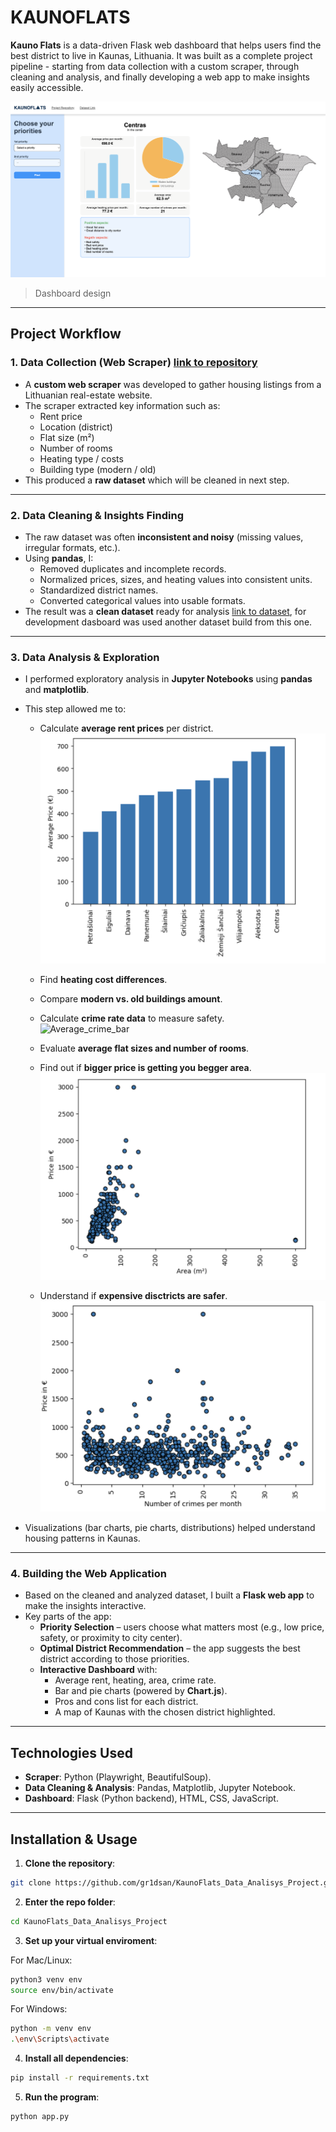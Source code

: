 # KAUNOFLATS

**Kauno Flats** is a data-driven Flask web dashboard that helps users find the best district to live in Kaunas, Lithuania. It was built as a complete project pipeline - starting from data collection with a custom scraper, through cleaning and analysis, and finally developing a web app to make insights easily accessible.

![Dashboard](readme_pics/Dashboard.png)
> Dashboard design 
---

## Project Workflow

### 1. Data Collection (Web Scraper) [link to repository](https://github.com/gr1dsan/WebsScraper-for-Aurodas.git) 
- A **custom web scraper** was developed to gather housing listings from a Lithuanian real-estate website.  
- The scraper extracted key information such as:  
  - Rent price  
  - Location (district)  
  - Flat size (m²)  
  - Number of rooms  
  - Heating type / costs  
  - Building type (modern / old)  
- This produced a **raw dataset** which will be cleaned in next step.

---

### 2. Data Cleaning & Insights Finding
- The raw dataset was often **inconsistent and noisy** (missing values, irregular formats, etc.).  
- Using **pandas**, I:  
  - Removed duplicates and incomplete records.  
  - Normalized prices, sizes, and heating values into consistent units.  
  - Standardized district names.  
  - Converted categorical values into usable formats.  
- The result was a **clean dataset** ready for analysis [link to dataset](https://kaggle.com/datasets/892818a3efd222a9a2e0260b4eedadb73e8b4d535c7d95d75c5790a758ce46f1), for development dasboard was used another dataset build from this one.
---

### 3. Data Analysis & Exploration
- I performed exploratory analysis in **Jupyter Notebooks** using **pandas** and **matplotlib**.  
- This step allowed me to:  
  - Calculate **average rent prices** per district.
  ![Average_price_bar](readme_pics/Avg_price.png)

  - Find **heating cost differences**.  
  - Compare **modern vs. old buildings amount**.  
  - Calculate **crime rate data** to measure safety.  
  ![Average_crime_bar](readme_pics/Avg_crime_num.png)

  - Evaluate **average flat sizes and number of rooms**.
  - Find out if **bigger price is getting you begger area**.
  ![Price-area_bar](readme_pics/Price-area_comp.png)

  - Understand if **expensive disctricts are safer**.
  ![Price-area_bar](readme_pics/Price-crime_comp.png)
  
- Visualizations (bar charts, pie charts, distributions) helped understand housing patterns in Kaunas.

---

### 4. Building the Web Application
- Based on the cleaned and analyzed dataset, I built a **Flask web app** to make the insights interactive.  
- Key parts of the app:  
  - **Priority Selection** – users choose what matters most (e.g., low price, safety, or proximity to city center).  
  - **Optimal District Recommendation** – the app suggests the best district according to those priorities.  
  - **Interactive Dashboard** with:  
    - Average rent, heating, area, crime rate.  
    - Bar and pie charts (powered by **Chart.js**).  
    - Pros and cons list for each district.  
    - A map of Kaunas with the chosen district highlighted.  

---

## Technologies Used

- **Scraper**: Python (Playwright, BeautifulSoup). 
- **Data Cleaning & Analysis**: Pandas, Matplotlib, Jupyter Notebook.  
- **Dashboard**: Flask (Python backend), HTML, CSS, JavaScript.  

---
## **Installation & Usage**

1. **Clone the repository**:
```bash
git clone https://github.com/gr1dsan/KaunoFlats_Data_Analisys_Project.git
```

2. **Enter the repo folder**:
```bash
cd KaunoFlats_Data_Analisys_Project
```

3. **Set up your virtual enviroment**:

For Mac/Linux:
```bash
python3 venv env
source env/bin/activate
```

For Windows:
```bash
python -m venv env
.\env\Scripts\activate
```

4. **Install all dependencies**:
```bash
pip install -r requirements.txt
```

5. **Run the program**:
```bash
python app.py
```

